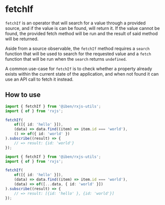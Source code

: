 # fetchIf

`fetchIf` is an operator that will search for a value through a provided source, and if the value is can be found, will return it. If the value cannot be found, the provided fetch method will be run and the result of said method will be returned.

Aside from a source observable, the `fetchIf` method requires a `search` function that will be used to search for the requested value and a `fetch` function that will be run when the `search` returns `undefined`.

A common use-case for `fetchIf` is to check whether a property already exists within the current state of the application, and when not found it can use an API call to fetch it instead.

## How to use

```typescript
import { fetchIf } from '@iben/rxjs-utils';
import { of } from 'rxjs';

fetchIf(
	of([{ id: 'hello' }]),
	(data) => data.find((item) => item.id === 'world'),
	() => of({ id: 'world' })
).subscribe((result) => {
	// => result: {id: 'world'}
});
```

```typescript
import { fetchIf } from '@iben/rxjs-utils';
import { of } from 'rxjs';

fetchIf(
	of([{ id: 'hello' }]),
	(data) => data.find((item) => item.id === 'world'),
	(data) => of([...data, { id: 'world' }])
).subscribe((result) => {
	// => result: [{id: 'hello' }, {id: 'world'}]
});
```
